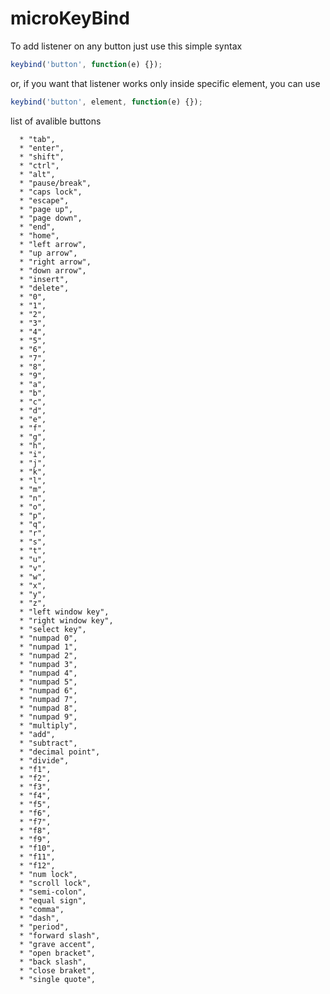 # microKeyBind

To add listener on any button just use this simple syntax
```javascript
keybind('button', function(e) {});
```
or, if you want that listener works only inside specific element, you can use

```javascript
keybind('button', element, function(e) {});
```

list of avalible buttons 

      * "tab",
      * "enter",
      * "shift",
      * "ctrl",
      * "alt",
      * "pause/break",
      * "caps lock",
      * "escape",
      * "page up",
      * "page down",
      * "end",
      * "home",
      * "left arrow",
      * "up arrow",
      * "right arrow",
      * "down arrow",
      * "insert",
      * "delete",
      * "0",
      * "1",
      * "2",
      * "3",
      * "4",
      * "5",
      * "6",
      * "7",
      * "8",
      * "9",
      * "a",
      * "b",
      * "c",
      * "d",
      * "e",
      * "f",
      * "g",
      * "h",
      * "i",
      * "j",
      * "k",
      * "l",
      * "m",
      * "n",
      * "o",
      * "p",
      * "q",
      * "r",
      * "s",
      * "t",
      * "u",
      * "v",
      * "w",
      * "x",
      * "y",
      * "z",
      * "left window key",
      * "right window key",
      * "select key",
      * "numpad 0",
      * "numpad 1",
      * "numpad 2",
      * "numpad 3",
      * "numpad 4",
      * "numpad 5",
      * "numpad 6",
      * "numpad 7",
      * "numpad 8",
      * "numpad 9",
      * "multiply",
      * "add",
      * "subtract",
      * "decimal point",
      * "divide",
      * "f1",
      * "f2",
      * "f3",
      * "f4",
      * "f5",
      * "f6",
      * "f7",
      * "f8",
      * "f9",
      * "f10",
      * "f11",
      * "f12",
      * "num lock",
      * "scroll lock",
      * "semi-colon",
      * "equal sign",
      * "comma",
      * "dash",
      * "period",
      * "forward slash",
      * "grave accent",
      * "open bracket",
      * "back slash",
      * "close braket",
      * "single quote",
